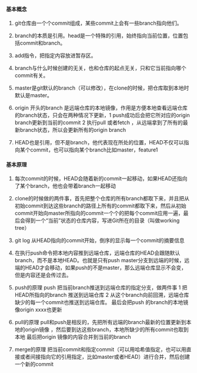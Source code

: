   #### 基本概念

1. git仓库由一个个commit组成，某些commit上会有一些branch指向他们。

2. branch的本质是引用。head是一个特殊的引用，始终指向当前位置，位置包括commit和branch。

3. add指令，把指定内容放进暂存区。

4. branch与什么时候创建的无关，也和仓库的起点无关，只和它当前指向哪个commit有关。

5. master是git默认的branch（可以修改），在clone的时候，把仓库取到本地时默认是master。

6. origin 开头的branch 是远端仓库的本地镜像，作用是方便本地查看远端仓库的branch状态，只会在两种情况下更新，1 push成功后会把它所对应的origin branch更新到当前的commit 2 执行pull 或者fetch ，从远端拿到了所有的最新branch状态，所以会更新所有的origin branch

7. HEAD也是引用，但不是branch，他代表现在所处的位置，HEAD不仅可以指向某个commit，也可以指向某个branch比如master，feature1


#### 基本原理

1. 每次commit的时候，HEAD会随着新的commit一起移动，如果HEAD还指向了某个branch，他也会带着branch一起移动

2. clone的时候做的两件事，首先把整个仓库的所有branch都取下来，并且把从初始commit到达这些branch的路径上所有的commit都取下来，然后从初始commit开始向master所指向的commit一个个的把每个commit应用一遍，最后会得到一个“当前”状态的仓库内容，写进Git所在的目录（叫做working tree）

3. git log 从HEAD指向的commit开始，倒序的显示每一个commit的摘要信息

4. 在执行push命令把本地内容推到远端仓库，远端仓库的HEAD会跟随默认branch，而不是本地HEAD。也就是只有push master分支到远端的时候，远端的HEAD才会移动，如果push的不是master，那么远端仓库显示不会变，但是内容还是会传过去。

5. push的原理 push 把当前branch推送到远端仓库的指定分支，做两件事 1 把HEAD所指向的branch 推送到远端仓库 2 从这个branch向前回溯，远端仓库缺少的每一个commit也推送到远端仓库。 最后会把push 的branch的本地镜像origin xxxx也更新

6. pull的原理 pull和push是相反的，先把所有远端的branch最新的位置更新到本地的origin镜像 ，然后要到达这些branch，本地所缺少的所有commit也取到本地 最后把origin 镜像的内容合并到当前的branch

7. merge的原理  把当前commit和指定commit（可以用哈希值指定，也可以用直接或者间接指向它的引用指定，比如master或者HEAD）进行合并，然后创建一个新的commit

